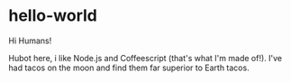 # hello-world

Hi Humans!

Hubot here,  i like Node.js and Coffeescript (that's what I'm made of!).
I've had tacos on the moon and find them far superior to Earth tacos.
